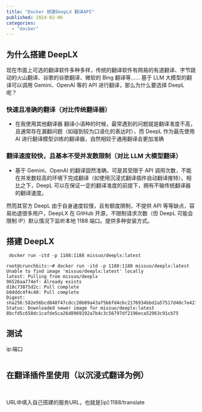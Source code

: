 ```yaml
---
title: "Docker 搭建DeepLX 翻译API"
published: 2024-02-06
categories: 
  - "docker"
---
```


## 为什么搭建 DeepLX

现在市面上可选的翻译软件多种多样，传统的翻译软件有网易的有道翻译、字节跳动的火山翻译、谷歌的谷歌翻译、微软的 Bing 翻译等…… 基于 LLM 大模型的翻译可以调用 Gemini、OpenAI 等的 API 进行翻译，那么为什么要选择 DeepL 呢？

### 快速且准确的翻译（对比传统翻译器）

- 在我使用其他翻译器 翻译小语种的时候，最常遇到的问题就是翻译准度不高，且通常存在漏翻问题（如碰到较为口语化的表达时），而 DeepL 作为最先使用 AI 进行翻译模型训练的翻译器，自然相较于通用翻译会更加准确

### 翻译速度较快，且基本不受并发数限制（对比 LLM 大模型翻译）

- 基于 Gemini、OpenAI 的翻译固然准确，可是其受限于 API 调用次数，不能在并发数较高的环境下完成翻译（如使用沉浸式翻译插件自动翻译推特）。相比之下，DeepL 可以在保证一定的翻译准度的前提下，拥有不输传统翻译器的翻译速度。

然而其官方 DeepL 由于自身速度较慢，且有额度限制，不提供 API 等等缺点，容易劝退很多用户，DeepLX 在 GitHub 开源，不限制请求次数（但 DeepL 可能会限制 IP）默认情况下监听本地 1188 端口。提供多种安装方式。

## 搭建 DeepLX

```
 docker run -itd -p 1188:1188 missuo/deeplx:latest
```

```
root@crunchbits:~# docker run -itd -p 1188:1188 missuo/deeplx:latest
Unable to find image 'missuo/deeplx:latest' locally
latest: Pulling from missuo/deeplx
96526aa774ef: Already exists 
d18c73875d2c: Pull complete 
b0dddc4f4c48: Pull complete 
Digest: sha256:582e56bcd848f47cdcc20b09a43af5b6fd4cbc2176934bbd2a57517d40c7e427
Status: Downloaded newer image for missuo/deeplx:latest
8bcfd5c658dc1cafde5ca26d8969192a7b4c3c56797df2196eca52963c91cb75
```

## 测试

ip:端口

<picture>
    <source srcset="https://s3.catcat.blog/images/2024/02/image-2.avif" type="image/avif">
    <source srcset="https://s3.catcat.blog/images/2024/02/image-2.webp" type="image/webp">
    <img src="https://s3.catcat.blog/images/2024/02/image-2.jpg" alt="" loading="lazy">
</picture>

## 在翻译插件里使用（以沉浸式翻译为例）

<picture>
    <source srcset="https://s3.catcat.blog/images/2024/02/image-3.avif" type="image/avif">
    <source srcset="https://s3.catcat.blog/images/2024/02/image-3.webp" type="image/webp">
    <img src="https://s3.catcat.blog/images/2024/02/image-3.jpg" alt="" loading="lazy">
</picture>

<picture>
    <source srcset="https://s3.catcat.blog/images/2024/02/image-4.avif" type="image/avif">
    <source srcset="https://s3.catcat.blog/images/2024/02/image-4.webp" type="image/webp">
    <img src="https://s3.catcat.blog/images/2024/02/image-4.jpg" alt="" loading="lazy">
</picture>

URL中填入自己搭建的服务URL，也就是\[ip\]:1188/translate

<picture>
    <source srcset="https://s3.catcat.blog/images/2024/02/image-5.avif" type="image/avif">
    <source srcset="https://s3.catcat.blog/images/2024/02/image-5.webp" type="image/webp">
    <img src="https://s3.catcat.blog/images/2024/02/image-5.jpg" alt="" loading="lazy">
</picture>
